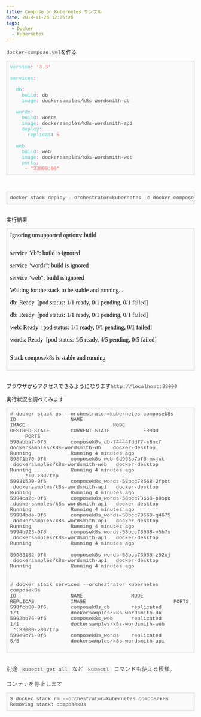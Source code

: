 ```yaml
---
title: Compose on Kubernetes サンプル
date: 2019-11-26 12:26:26
tags:
  - Docker
  - Kubernetes
---
```


<span style="background-color: rgba(0 , 0 , 0 , 0.03); color: #4d4d4d; font-family: &quot;monaco&quot; , &quot;consolas&quot; , &quot;courier new&quot; , &quot;courier&quot; , monospace , sans-serif; font-size: 13.5px;">docker-compose.yml</span>を作る<br />

<pre class="code lang-yaml" data-lang="yaml" data-unlink="" style="background: rgb(250, 250, 250); border-radius: 3px; border: 0px; box-shadow: rgba(0, 0, 0, 0.2) 0px 0px 5px inset; color: #4d4d4d; font-family: Monaco, Consolas, &quot;Courier New&quot;, Courier, monospace, sans-serif; font-size: 13px; outline: 0px; overflow: auto hidden; padding: 10px; vertical-align: baseline;"><span class="synIdentifier" style="background: transparent; border: 0px; color: #51cfcf; margin: 0px; outline: 0px; padding: 0px; vertical-align: baseline;">version</span><span class="synSpecial" style="background: transparent; border: 0px; color: #c000c0; margin: 0px; outline: 0px; padding: 0px; vertical-align: baseline;">:</span> <span class="synConstant" style="background: transparent; border: 0px; color: #ff6666; margin: 0px; outline: 0px; padding: 0px; vertical-align: baseline;">'3.3'</span>

<span class="synIdentifier" style="background: transparent; border: 0px; color: #51cfcf; margin: 0px; outline: 0px; padding: 0px; vertical-align: baseline;">services</span><span class="synSpecial" style="background: transparent; border: 0px; color: #c000c0; margin: 0px; outline: 0px; padding: 0px; vertical-align: baseline;">:</span>

  <span class="synIdentifier" style="background: transparent; border: 0px; color: #51cfcf; margin: 0px; outline: 0px; padding: 0px; vertical-align: baseline;">db</span><span class="synSpecial" style="background: transparent; border: 0px; color: #c000c0; margin: 0px; outline: 0px; padding: 0px; vertical-align: baseline;">:</span>
    <span class="synIdentifier" style="background: transparent; border: 0px; color: #51cfcf; margin: 0px; outline: 0px; padding: 0px; vertical-align: baseline;">build</span><span class="synSpecial" style="background: transparent; border: 0px; color: #c000c0; margin: 0px; outline: 0px; padding: 0px; vertical-align: baseline;">:</span> db
    <span class="synIdentifier" style="background: transparent; border: 0px; color: #51cfcf; margin: 0px; outline: 0px; padding: 0px; vertical-align: baseline;">image</span><span class="synSpecial" style="background: transparent; border: 0px; color: #c000c0; margin: 0px; outline: 0px; padding: 0px; vertical-align: baseline;">:</span> dockersamples/k8s-wordsmith-db

  <span class="synIdentifier" style="background: transparent; border: 0px; color: #51cfcf; margin: 0px; outline: 0px; padding: 0px; vertical-align: baseline;">words</span><span class="synSpecial" style="background: transparent; border: 0px; color: #c000c0; margin: 0px; outline: 0px; padding: 0px; vertical-align: baseline;">:</span>
    <span class="synIdentifier" style="background: transparent; border: 0px; color: #51cfcf; margin: 0px; outline: 0px; padding: 0px; vertical-align: baseline;">build</span><span class="synSpecial" style="background: transparent; border: 0px; color: #c000c0; margin: 0px; outline: 0px; padding: 0px; vertical-align: baseline;">:</span> words
    <span class="synIdentifier" style="background: transparent; border: 0px; color: #51cfcf; margin: 0px; outline: 0px; padding: 0px; vertical-align: baseline;">image</span><span class="synSpecial" style="background: transparent; border: 0px; color: #c000c0; margin: 0px; outline: 0px; padding: 0px; vertical-align: baseline;">:</span> dockersamples/k8s-wordsmith-api
    <span class="synIdentifier" style="background: transparent; border: 0px; color: #51cfcf; margin: 0px; outline: 0px; padding: 0px; vertical-align: baseline;">deploy</span><span class="synSpecial" style="background: transparent; border: 0px; color: #c000c0; margin: 0px; outline: 0px; padding: 0px; vertical-align: baseline;">:</span>
      <span class="synIdentifier" style="background: transparent; border: 0px; color: #51cfcf; margin: 0px; outline: 0px; padding: 0px; vertical-align: baseline;">replicas</span><span class="synSpecial" style="background: transparent; border: 0px; color: #c000c0; margin: 0px; outline: 0px; padding: 0px; vertical-align: baseline;">:</span> <span class="synConstant" style="background: transparent; border: 0px; color: #ff6666; margin: 0px; outline: 0px; padding: 0px; vertical-align: baseline;">5</span>

  <span class="synIdentifier" style="background: transparent; border: 0px; color: #51cfcf; margin: 0px; outline: 0px; padding: 0px; vertical-align: baseline;">web</span><span class="synSpecial" style="background: transparent; border: 0px; color: #c000c0; margin: 0px; outline: 0px; padding: 0px; vertical-align: baseline;">:</span>
    <span class="synIdentifier" style="background: transparent; border: 0px; color: #51cfcf; margin: 0px; outline: 0px; padding: 0px; vertical-align: baseline;">build</span><span class="synSpecial" style="background: transparent; border: 0px; color: #c000c0; margin: 0px; outline: 0px; padding: 0px; vertical-align: baseline;">:</span> web
    <span class="synIdentifier" style="background: transparent; border: 0px; color: #51cfcf; margin: 0px; outline: 0px; padding: 0px; vertical-align: baseline;">image</span><span class="synSpecial" style="background: transparent; border: 0px; color: #c000c0; margin: 0px; outline: 0px; padding: 0px; vertical-align: baseline;">:</span> dockersamples/k8s-wordsmith-web
    <span class="synIdentifier" style="background: transparent; border: 0px; color: #51cfcf; margin: 0px; outline: 0px; padding: 0px; vertical-align: baseline;">ports</span><span class="synSpecial" style="background: transparent; border: 0px; color: #c000c0; margin: 0px; outline: 0px; padding: 0px; vertical-align: baseline;">:</span>
     <span class="synStatement" style="background: transparent; border: 0px; color: #d88a17; margin: 0px; outline: 0px; padding: 0px; vertical-align: baseline;">- </span><span class="synConstant" style="background: transparent; border: 0px; color: #ff6666; margin: 0px; outline: 0px; padding: 0px; vertical-align: baseline;">"33000:80"</span></pre>
<br />
<pre class="code" data-lang="" data-unlink="" style="background: rgb(250, 250, 250); border-radius: 3px; border: 0px; box-shadow: rgba(0, 0, 0, 0.2) 0px 0px 5px inset; color: #4d4d4d; font-family: Monaco, Consolas, &quot;Courier New&quot;, Courier, monospace, sans-serif; font-size: 13px; outline: 0px; overflow: auto hidden; padding: 10px; vertical-align: baseline;">docker stack deploy --orchestrator=kubernetes -c docker-compose.yml composek8s</pre>
<br />
実行結果<br />
<pre class="code" data-lang="" data-unlink="" style="background: rgb(250, 250, 250); border-radius: 3px; border: 0px; box-shadow: rgba(0, 0, 0, 0.2) 0px 0px 5px inset; color: #4d4d4d; font-family: Monaco, Consolas, &quot;Courier New&quot;, Courier, monospace, sans-serif; font-size: 13px; outline: 0px; overflow: auto hidden; padding: 10px; vertical-align: baseline;"><div style="color: black; font-family: Times; font-size: medium; white-space: normal;">
Ignoring unsupported options: build</div>
<div style="color: black; font-family: Times; font-size: medium; white-space: normal;">
</div>
<div style="color: black; font-family: Times; font-size: medium; white-space: normal;">
service "db": build is ignored</div>
<div style="color: black; font-family: Times; font-size: medium; white-space: normal;">
service "words": build is ignored</div>
<div style="color: black; font-family: Times; font-size: medium; white-space: normal;">
service "web": build is ignored</div>
<div style="color: black; font-family: Times; font-size: medium; white-space: normal;">
Waiting for the stack to be stable and running...</div>
<div style="color: black; font-family: Times; font-size: medium; white-space: normal;">
db: Ready<span style="white-space: pre;">  </span>[pod status: 1/1 ready, 0/1 pending, 0/1 failed]</div>
<div style="color: black; font-family: Times; font-size: medium; white-space: normal;">
db: Ready<span style="white-space: pre;">  </span>[pod status: 1/1 ready, 0/1 pending, 0/1 failed]</div>
<div style="color: black; font-family: Times; font-size: medium; white-space: normal;">
web: Ready<span style="white-space: pre;">  </span>[pod status: 1/1 ready, 0/1 pending, 0/1 failed]</div>
<div style="color: black; font-family: Times; font-size: medium; white-space: normal;">
words: Ready<span style="white-space: pre;">  </span>[pod status: 1/5 ready, 4/5 pending, 0/5 failed]</div>
<div style="color: black; font-family: Times; font-size: medium; white-space: normal;">
</div>
<div style="color: black; font-family: Times; font-size: medium; white-space: normal;">
Stack composek8s is stable and running</div>
</pre>
<br />
ブラウザからアクセスできるようになります<span style="background-color: rgba(0 , 0 , 0 , 0.03); color: #4d4d4d; font-family: &quot;monaco&quot; , &quot;consolas&quot; , &quot;courier new&quot; , &quot;courier&quot; , monospace , sans-serif; font-size: 13.5px;">http://localhost:33000</span>

<br />
<span style="background-color: rgba(0 , 0 , 0 , 0.03); color: #4d4d4d; font-family: &quot;monaco&quot; , &quot;consolas&quot; , &quot;courier new&quot; , &quot;courier&quot; , monospace , sans-serif; font-size: 13.5px;"><br /></span>
実行状況を調べてみます<br />
<pre class="code" data-lang="" data-unlink="" style="background: rgb(250, 250, 250); border-radius: 3px; border: 0px; box-shadow: rgba(0, 0, 0, 0.2) 0px 0px 5px inset; color: #4d4d4d; font-family: monaco, consolas, &quot;courier new&quot;, courier, monospace, sans-serif; font-size: 13px; outline: 0px; overflow: auto hidden; padding: 10px; vertical-align: baseline;"><div style="color: black; font-family: Times; font-size: medium; white-space: normal;">
<span style="color: #4d4d4d; font-family: &quot;monaco&quot; , &quot;consolas&quot; , &quot;courier new&quot; , &quot;courier&quot; , monospace , sans-serif; font-size: 13.5px;"># docker stack ps --orchestrator=kubernetes composek8s</span><br />
<span style="color: #4d4d4d; font-family: &quot;monaco&quot; , &quot;consolas&quot; , &quot;courier new&quot; , &quot;courier&quot; , monospace , sans-serif;"><span style="font-size: 13.5px;">ID&nbsp; &nbsp; &nbsp; &nbsp; &nbsp; &nbsp; &nbsp; &nbsp; &nbsp; NAME&nbsp; &nbsp; &nbsp; &nbsp; &nbsp; &nbsp; &nbsp; &nbsp; &nbsp; &nbsp; &nbsp; &nbsp; &nbsp; &nbsp; &nbsp; &nbsp; IMAGE&nbsp; &nbsp; &nbsp; &nbsp; &nbsp; &nbsp; &nbsp; &nbsp; &nbsp; &nbsp; &nbsp; &nbsp; &nbsp; &nbsp; &nbsp;NODE&nbsp; &nbsp; &nbsp; &nbsp; &nbsp; &nbsp; &nbsp; &nbsp; DESIRED STATE&nbsp; &nbsp; &nbsp; &nbsp;CURRENT STATE&nbsp; &nbsp; &nbsp; &nbsp; &nbsp; &nbsp;ERROR&nbsp; &nbsp; &nbsp; &nbsp; &nbsp; &nbsp; &nbsp; &nbsp;PORTS</span></span><br />
<span style="color: #4d4d4d; font-family: &quot;monaco&quot; , &quot;consolas&quot; , &quot;courier new&quot; , &quot;courier&quot; , monospace , sans-serif;"><span style="font-size: 13.5px;">598abba7-0f6&nbsp; &nbsp; &nbsp; &nbsp; composek8s_db-74444fddf7-s8nxf&nbsp; &nbsp; &nbsp; dockersamples/k8s-wordsmith-db&nbsp; &nbsp; docker-desktop&nbsp; &nbsp; &nbsp; Running&nbsp; &nbsp; &nbsp; &nbsp; &nbsp; &nbsp; &nbsp;Running 4 minutes ago</span></span><br />
<span style="color: #4d4d4d; font-family: &quot;monaco&quot; , &quot;consolas&quot; , &quot;courier new&quot; , &quot;courier&quot; , monospace , sans-serif;"><span style="font-size: 13.5px;">598f1b70-0f6&nbsp; &nbsp; &nbsp; &nbsp; composek8s_web-6d968c7bf6-mxjxt&nbsp; &nbsp; &nbsp;dockersamples/k8s-wordsmith-web&nbsp; &nbsp;docker-desktop&nbsp; &nbsp; &nbsp; Running&nbsp; &nbsp; &nbsp; &nbsp; &nbsp; &nbsp; &nbsp;Running 4 minutes ago&nbsp; &nbsp; &nbsp; &nbsp; &nbsp; &nbsp; &nbsp; &nbsp; &nbsp; &nbsp; &nbsp; &nbsp;*:0-&gt;80/tcp</span></span><br />
<span style="color: #4d4d4d; font-family: &quot;monaco&quot; , &quot;consolas&quot; , &quot;courier new&quot; , &quot;courier&quot; , monospace , sans-serif;"><span style="font-size: 13.5px;">59931520-0f6&nbsp; &nbsp; &nbsp; &nbsp; composek8s_words-58bcc78668-2fpkt&nbsp; &nbsp;dockersamples/k8s-wordsmith-api&nbsp; &nbsp;docker-desktop&nbsp; &nbsp; &nbsp; Running&nbsp; &nbsp; &nbsp; &nbsp; &nbsp; &nbsp; &nbsp;Running 4 minutes ago</span></span><br />
<span style="color: #4d4d4d; font-family: &quot;monaco&quot; , &quot;consolas&quot; , &quot;courier new&quot; , &quot;courier&quot; , monospace , sans-serif;"><span style="font-size: 13.5px;">5994ca2c-0f6&nbsp; &nbsp; &nbsp; &nbsp; composek8s_words-58bcc78668-b8spk&nbsp; &nbsp;dockersamples/k8s-wordsmith-api&nbsp; &nbsp;docker-desktop&nbsp; &nbsp; &nbsp; Running&nbsp; &nbsp; &nbsp; &nbsp; &nbsp; &nbsp; &nbsp;Running 4 minutes ago</span></span><br />
<span style="color: #4d4d4d; font-family: &quot;monaco&quot; , &quot;consolas&quot; , &quot;courier new&quot; , &quot;courier&quot; , monospace , sans-serif;"><span style="font-size: 13.5px;">59984bde-0f6&nbsp; &nbsp; &nbsp; &nbsp; composek8s_words-58bcc78668-q4675&nbsp; &nbsp;dockersamples/k8s-wordsmith-api&nbsp; &nbsp;docker-desktop&nbsp; &nbsp; &nbsp; Running&nbsp; &nbsp; &nbsp; &nbsp; &nbsp; &nbsp; &nbsp;Running 4 minutes ago</span></span><br />
<span style="color: #4d4d4d; font-family: &quot;monaco&quot; , &quot;consolas&quot; , &quot;courier new&quot; , &quot;courier&quot; , monospace , sans-serif;"><span style="font-size: 13.5px;">5994b923-0f6&nbsp; &nbsp; &nbsp; &nbsp; composek8s_words-58bcc78668-v5b7s&nbsp; &nbsp;dockersamples/k8s-wordsmith-api&nbsp; &nbsp;docker-desktop&nbsp; &nbsp; &nbsp; Running&nbsp; &nbsp; &nbsp; &nbsp; &nbsp; &nbsp; &nbsp;Running 4 minutes ago</span></span><br />
<span style="color: #4d4d4d; font-family: &quot;monaco&quot; , &quot;consolas&quot; , &quot;courier new&quot; , &quot;courier&quot; , monospace , sans-serif;"><span style="background-color: rgba(0, 0, 0, 0.03); font-size: 13.5px;"></span></span>

<span style="color: #4d4d4d; font-family: &quot;monaco&quot; , &quot;consolas&quot; , &quot;courier new&quot; , &quot;courier&quot; , monospace , sans-serif;"><span style="font-size: 13.5px;">59983152-0f6&nbsp; &nbsp; &nbsp; &nbsp; composek8s_words-58bcc78668-z92cj&nbsp; &nbsp;dockersamples/k8s-wordsmith-api&nbsp; &nbsp;docker-desktop&nbsp; &nbsp; &nbsp; Running&nbsp; &nbsp; &nbsp; &nbsp; &nbsp; &nbsp; &nbsp;Running 4 minutes ago</span></span><br />
<span style="color: #4d4d4d; font-family: &quot;monaco&quot; , &quot;consolas&quot; , &quot;courier new&quot; , &quot;courier&quot; , monospace , sans-serif;"><span style="font-size: 13.5px;">
</span></span>
<br />

<div style="font-family: Times;">
<span style="color: #4d4d4d; font-family: &quot;monaco&quot; , &quot;consolas&quot; , &quot;courier new&quot; , &quot;courier&quot; , monospace , sans-serif;"><span style="font-size: 13.5px;"># docker stack services --orchestrator=kubernetes composek8s</span></span></div>
<div style="font-family: Times;">
<span style="color: #4d4d4d; font-family: &quot;monaco&quot; , &quot;consolas&quot; , &quot;courier new&quot; , &quot;courier&quot; , monospace , sans-serif;"><span style="font-size: 13.5px;">ID&nbsp; &nbsp; &nbsp; &nbsp; &nbsp; &nbsp; &nbsp; &nbsp; &nbsp; NAME&nbsp; &nbsp; &nbsp; &nbsp; &nbsp; &nbsp; &nbsp; &nbsp; MODE&nbsp; &nbsp; &nbsp; &nbsp; &nbsp; &nbsp; &nbsp; &nbsp; REPLICAS&nbsp; &nbsp; &nbsp; &nbsp; &nbsp; &nbsp; IMAGE&nbsp; &nbsp; &nbsp; &nbsp; &nbsp; &nbsp; &nbsp; &nbsp; &nbsp; &nbsp; &nbsp; &nbsp; &nbsp; &nbsp; &nbsp;PORTS</span></span></div>
<div style="font-family: Times;">
<span style="color: #4d4d4d; font-family: &quot;monaco&quot; , &quot;consolas&quot; , &quot;courier new&quot; , &quot;courier&quot; , monospace , sans-serif;"><span style="font-size: 13.5px;">598fcb50-0f6&nbsp; &nbsp; &nbsp; &nbsp; composek8s_db&nbsp; &nbsp; &nbsp; &nbsp;replicated&nbsp; &nbsp; &nbsp; &nbsp; &nbsp; 1/1&nbsp; &nbsp; &nbsp; &nbsp; &nbsp; &nbsp; &nbsp; &nbsp; &nbsp;dockersamples/k8s-wordsmith-db</span></span></div>
<div style="font-family: Times;">
<span style="color: #4d4d4d; font-family: &quot;monaco&quot; , &quot;consolas&quot; , &quot;courier new&quot; , &quot;courier&quot; , monospace , sans-serif;"><span style="font-size: 13.5px;">5992bb76-0f6&nbsp; &nbsp; &nbsp; &nbsp; composek8s_web&nbsp; &nbsp; &nbsp; replicated&nbsp; &nbsp; &nbsp; &nbsp; &nbsp; 1/1&nbsp; &nbsp; &nbsp; &nbsp; &nbsp; &nbsp; &nbsp; &nbsp; &nbsp;dockersamples/k8s-wordsmith-web&nbsp; &nbsp;*:33000-&gt;80/tcp</span></span></div>
<div style="font-family: Times;">
<span style="font-size: 13.5px;"><span style="color: #4d4d4d; font-family: &quot;monaco&quot; , &quot;consolas&quot; , &quot;courier new&quot; , &quot;courier&quot; , monospace , sans-serif; font-size: 13.5px;"></span></span></div>
<div style="font-family: Times;">
<span style="color: #4d4d4d; font-family: &quot;monaco&quot; , &quot;consolas&quot; , &quot;courier new&quot; , &quot;courier&quot; , monospace , sans-serif;"><span style="font-size: 13.5px;">599e9c71-0f6&nbsp; &nbsp; &nbsp; &nbsp; composek8s_words&nbsp; &nbsp; replicated&nbsp; &nbsp; &nbsp; &nbsp; &nbsp; 5/5&nbsp; &nbsp; &nbsp; &nbsp; &nbsp; &nbsp; &nbsp; &nbsp; &nbsp;dockersamples/k8s-wordsmith-api</span></span></div>
</div>
</pre>
<span style="color: #4d4d4d; font-family: &quot;monaco&quot; , &quot;consolas&quot; , &quot;courier new&quot; , &quot;courier&quot; , monospace , sans-serif; font-size: 13.5px;"> </span><br />
<span style="background-color: white; color: #4d4d4d; font-family: &quot;titilliumtext22lregular&quot; , &quot;ヒラギノ角ゴ pro w3&quot; , &quot;hiragino kaku gothic pro&quot; , , &quot;meiryo&quot; , &quot;ｍｓ ｐゴシック&quot; , &quot;ms pgothic&quot; , sans-serif; font-size: 15px;">別途&nbsp;</span><code style="background: rgba(0, 0, 0, 0.03); border-radius: 3px; border: 1px solid rgba(0, 0, 0, 0.08); color: #4d4d4d; font-family: Monaco, Consolas, &quot;Courier New&quot;, Courier, monospace, sans-serif; font-size: 13.5px; margin: 0px 2px; outline: 0px; padding: 0px 5px; vertical-align: baseline;">kubectl get all</code><span style="background-color: white; color: #4d4d4d; font-family: &quot;titilliumtext22lregular&quot; , &quot;ヒラギノ角ゴ pro w3&quot; , &quot;hiragino kaku gothic pro&quot; , , &quot;meiryo&quot; , &quot;ｍｓ ｐゴシック&quot; , &quot;ms pgothic&quot; , sans-serif; font-size: 15px;">&nbsp;など&nbsp;</span><code style="background: rgba(0, 0, 0, 0.03); border-radius: 3px; border: 1px solid rgba(0, 0, 0, 0.08); color: #4d4d4d; font-family: Monaco, Consolas, &quot;Courier New&quot;, Courier, monospace, sans-serif; font-size: 13.5px; margin: 0px 2px; outline: 0px; padding: 0px 5px; vertical-align: baseline;">kubectl</code><span style="background-color: white; color: #4d4d4d; font-family: &quot;titilliumtext22lregular&quot; , &quot;ヒラギノ角ゴ pro w3&quot; , &quot;hiragino kaku gothic pro&quot; , , &quot;meiryo&quot; , &quot;ｍｓ ｐゴシック&quot; , &quot;ms pgothic&quot; , sans-serif; font-size: 15px;">&nbsp;コマンドも使える模様。</span><br />
<span style="background-color: white; color: #4d4d4d; font-family: &quot;titilliumtext22lregular&quot; , &quot;ヒラギノ角ゴ pro w3&quot; , &quot;hiragino kaku gothic pro&quot; , , &quot;meiryo&quot; , &quot;ｍｓ ｐゴシック&quot; , &quot;ms pgothic&quot; , sans-serif; font-size: 15px;"><br /></span>
<span style="color: #4d4d4d; font-family: &quot;titilliumtext22lregular&quot; , &quot;pro w3&quot; , &quot;hiragino kaku gothic pro&quot; , , &quot;meiryo&quot; , , &quot;ms pgothic&quot; , sans-serif;"><span style="background-color: white; font-size: 15px;">コンテナを停止します</span></span><br />
<pre class="code console" data-lang="console" data-unlink="" style="background: rgb(250, 250, 250); border-radius: 3px; border: 0px; box-shadow: rgba(0, 0, 0, 0.2) 0px 0px 5px inset; color: #4d4d4d; font-family: Monaco, Consolas, &quot;Courier New&quot;, Courier, monospace, sans-serif; font-size: 13px; outline: 0px; overflow: auto hidden; padding: 10px; vertical-align: baseline;">$ docker stack rm --orchestrator=kubernetes <span style="font-family: &quot;monaco&quot; , &quot;consolas&quot; , &quot;courier new&quot; , &quot;courier&quot; , monospace , sans-serif; font-size: 13.5px; white-space: normal;">composek8s</span>
Removing stack: composek8s</pre>
